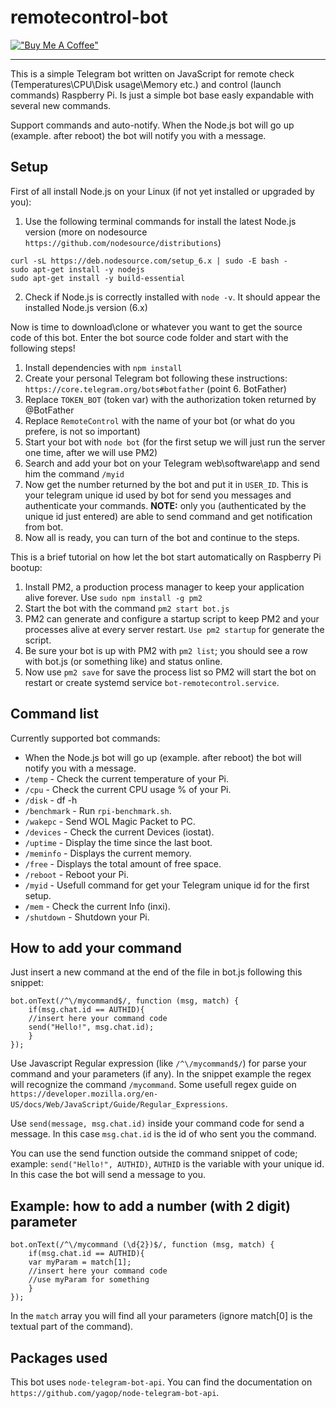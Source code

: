 # remotecontrol-bot

[!["Buy Me A Coffee"](https://www.buymeacoffee.com/assets/img/custom_images/orange_img.png)](https://www.buymeacoffee.com/kraloveckey)

---

This is a simple Telegram bot written on JavaScript for remote check (Temperatures\CPU\Disk usage\Memory etc.) and control (launch commands) Raspberry Pi. Is just a simple bot base easly expandable with several new commands.

Support commands and auto-notify. When the Node.js bot will go up (example. after reboot) the bot will notify you with a message.

## Setup

First of all install Node.js on your Linux (if not yet installed or upgraded by you):

1. Use the following terminal commands for install the latest Node.js version (more on nodesource `https://github.com/nodesource/distributions`)

```shell
curl -sL https://deb.nodesource.com/setup_6.x | sudo -E bash -
sudo apt-get install -y nodejs
sudo apt-get install -y build-essential
```

2. Check if Node.js is correctly installed with `node -v`. It should appear the installed Node.js version (6.x)

Now is time to download\clone or whatever you want to get the source code of this bot. Enter the bot source code folder and start with the following steps!

1. Install dependencies with `npm install`
2. Create your personal Telegram bot following these instructions: `https://core.telegram.org/bots#botfather` (point 6. BotFather)
3. Replace `TOKEN_BOT` (token var) with the authorization token returned by @BotFather
4. Replace `RemoteControl` with the name of your bot (or what do you prefere, is not so important)
5. Start your bot with `node bot` (for the first setup we will just run the server one time, after we will use PM2)
6. Search and add your bot on your Telegram web\software\app and send him the command `/myid`
7. Now get the number returned by the bot and put it in `USER_ID`. This is your telegram unique id used by bot for send you messages and authenticate your commands.
**NOTE:** only you (authenticated by the unique id just entered) are able to send command and get notification from bot.
8. Now all is ready, you can turn of the bot and continue to the steps.

This is a brief tutorial on how let the bot start automatically on Raspberry Pi bootup:

1. Install PM2, a production process manager to keep your application alive forever. Use `sudo npm install -g pm2`
2. Start the bot with the command `pm2 start bot.js`
3. PM2 can generate and configure a startup script to keep PM2 and your processes alive at every server restart. `Use pm2 startup` for generate the script.
4. Be sure your bot is up with PM2 with `pm2 list`; you should see a row with bot.js (or something like) and status online.
5. Now use `pm2 save` for save the process list so PM2 will start the bot on restart or create systemd service <code>bot-remotecontrol.service</code>.


## Command list

Currently supported bot commands:

- When the Node.js bot will go up (example. after reboot) the bot will notify you with a message.
- `/temp` - Check the current temperature of your Pi.
- `/cpu` - Check the current CPU usage % of your Pi.
- `/disk` - df -h
- `/benchmark` - Run <code>rpi-benchmark.sh</code>.
- `/wakepc` - Send WOL Magic Packet to PC.
- `/devices` - Check the current Devices (iostat).
- `/uptime` - Display the time since the last boot.
- `/meminfo` - Displays the current memory.
- `/free` - Displays the total amount of free space.
- `/reboot` - Reboot your Pi.
- `/myid` - Usefull command for get your Telegram unique id for the first setup.
- `/mem` - Check the current Info (inxi).
- `/shutdown` - Shutdown your Pi.


## How to add your command

Just insert a new command at the end of the file in bot.js following this snippet:

```shell
bot.onText(/^\/mycommand$/, function (msg, match) {
	if(msg.chat.id == AUTHID){
    //insert here your command code
    send("Hello!", msg.chat.id);
	}
});
```

Use Javascript Regular expression (like `/^\/mycommand$/`) for parse your command and your parameters (if any). In the snippet example the regex will recognize the command `/mycommand`. Some usefull regex guide on `https://developer.mozilla.org/en-US/docs/Web/JavaScript/Guide/Regular_Expressions`.

Use `send(message, msg.chat.id)` inside your command code for send a message. In this case `msg.chat.id` is the id of who sent you the command.

You can use the send function outside the command snippet of code; example: `send("Hello!", AUTHID)`, `AUTHID` is the variable with your unique id. In this case the bot will send a message to you.

## Example: how to add a number (with 2 digit) parameter

```
bot.onText(/^\/mycommand (\d{2})$/, function (msg, match) {
	if(msg.chat.id == AUTHID){
    var myParam = match[1];
    //insert here your command code
    //use myParam for something
	}
});
```

In the `match` array you will find all your parameters (ignore match[0] is the textual part of the command).

## Packages used

This bot uses `node-telegram-bot-api`. You can find the documentation on `https://github.com/yagop/node-telegram-bot-api`.
